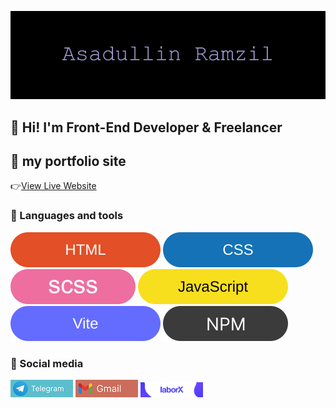 ![Header](https://github.com/RamzilAsadullinXd/RamzilAsadullinXd/blob/main/assets/bg.jpg)

## 👋 Hi! I'm Front-End Developer & Freelancer

## 💼 my portfolio site
👉[View Live Website](https://github.com/RamzilAsadullinXd/Portfolio)

### 📖 Languages ​​and tools
  ![Html](./assets/badges/html.svg)
  ![Css](./assets/badges/css.svg)
  ![Scss](./assets/badges/scss.svg)
  ![Javascript](./assets/badges/js.svg)
  ![Vite](./assets/badges/vite.svg)
  ![Npm](./assets/badges/npm.svg)

### 🔗 Social media

[![Telegram](./assets/social/telegram.png)](https://t.me/AsadullinRamzil)
[![Gmail](./assets/social/gmail.png)](https://mail.google.com/mail/?view=cm&fs=1&to=asadullinramzil0@gmail.com)
[![laborX](./assets/social/laborx.jpg)](https://laborx.com/freelancers/users/id399911)